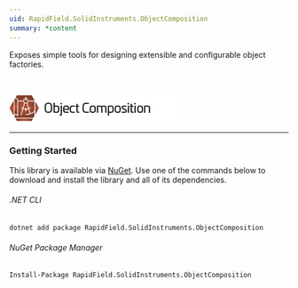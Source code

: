 ```yaml
---
uid: RapidField.SolidInstruments.ObjectComposition
summary: *content
---
```


<!--
Copyright (c) RapidField LLC. Licensed under the MIT License. See LICENSE.txt in the project root for license information.
-->

Exposes simple tools for designing extensible and configurable object factories.

<br />

![Object Composition label](../images/Label.ObjectComposition.300w.png)
- - -

### Getting Started

This library is available via [NuGet](https://docs.microsoft.com/en-us/nuget/quickstart/install-and-use-a-package-in-visual-studio). Use one of the commands below to download and install the library and all of its dependencies.

###### .NET CLI

```shell
dotnet add package RapidField.SolidInstruments.ObjectComposition
```

###### NuGet Package Manager

```shell
Install-Package RapidField.SolidInstruments.ObjectComposition
```